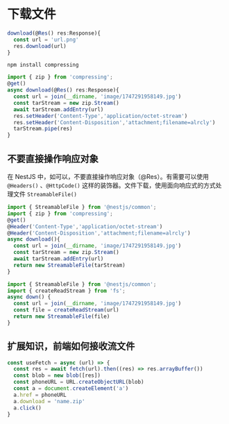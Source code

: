 # 下载文件

```typescript
download(@Res() res:Response){
  const url = 'url.png'
  res.download(url)
}
```

```shell
npm install compressing
```

```typescript
import { zip } from 'compressing';
@get()
async download(@Res() res:Response){
  const url = join(__dirname, 'image/1747291958149.jpg')
  const tarStream = new zip.Stream()
  await tarStream.addEntry(url)
  res.setHeader('Content-Type','application/octet-stream')
  res.setHeader('Content-Disposition','attachment;filename=alrcly')
  tarStream.pipe(res)
}
```

## 不要直接操作响应对象

在 NestJS 中，如可以，不要直接操作响应对象（@Res）。有需要可以使用 `@Headers()` 、`@HttpCode()` 这样的装饰器。文件下载，使用面向响应式的方式处理文件 `StreamableFile()`

```typescript
import { StreamableFile } from '@nestjs/common';
import { zip } from 'compressing';
@get()
@Header('Content-Type','application/octet-stream')
@Header('Content-Disposition','attachment;filename=alrcly')
async download(){
  const url = join(__dirname, 'image/1747291958149.jpg')
  const tarStream = new zip.Stream()
  await tarStream.addEntry(url)
  return new StreamableFile(tarStream)
}
```

```typescript
import { StreamableFile } from '@nestjs/common';
import { createReadStream } from 'fs';
async down() {
  const url = join(__dirname, 'image/1747291958149.jpg')
  const file = createReadStream(url)
  return new StreamableFile(file)
}
```

## 扩展知识，前端如何接收流文件

```javascript
const useFetch = async (url) => {
  const res = await fetch(url).then((res) => res.arrayBuffer())
  const blob = new blob([res])
  const phoneURL = URL.createObjectURL(blob)
  const a = document.createElement('a')
  a.href = phoneURL
  a.download = 'name.zip'
  a.click()
}
```
